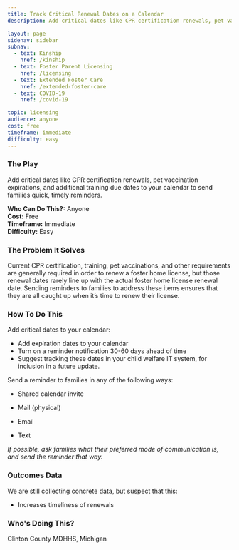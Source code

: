 ```yaml
---
title: Track Critical Renewal Dates on a Calendar
description: Add critical dates like CPR certification renewals, pet vaccination expirations, and additional training due dates to your calendar to send families quick, timely reminders.

layout: page
sidenav: sidebar
subnav:
  - text: Kinship
    href: /kinship
  - text: Foster Parent Licensing
    href: /licensing
  - text: Extended Foster Care
    href: /extended-foster-care
  - text: COVID-19
    href: /covid-19

topic: licensing
audience: anyone
cost: free
timeframe: immediate
difficulty: easy
---
```



### The Play

Add critical dates like CPR certification renewals, pet vaccination expirations, and additional training due dates to your calendar to send families quick, timely reminders.

**Who Can Do This?:**
Anyone<br />
**Cost:**
Free<br />
**Timeframe:**
Immediate<br />
**Difficulty:**
Easy<br />

### The Problem It Solves

Current CPR certification, training, pet vaccinations, and other requirements are generally required in order to renew a foster home license, but those renewal dates rarely line up with the actual foster home license renewal date. Sending reminders to families to address these items ensures that they are all caught up when it’s time to renew their license.

### How To Do This

Add critical dates to your calendar:
* Add expiration dates to your calendar
* Turn on  a reminder notification 30-60 days ahead of time
* Suggest tracking these dates in your child welfare IT system, for inclusion in a future update.

Send a reminder to families in any of the following ways: 
 
* Shared calendar invite

* Mail (physical)

* Email 

* Text

_If possible, ask families what their preferred mode of communication is, and send the reminder that way._ 

### Outcomes Data

We are still collecting concrete data, but suspect that this:

* Increases timeliness of renewals

### Who's Doing This?

Clinton County MDHHS, Michigan
